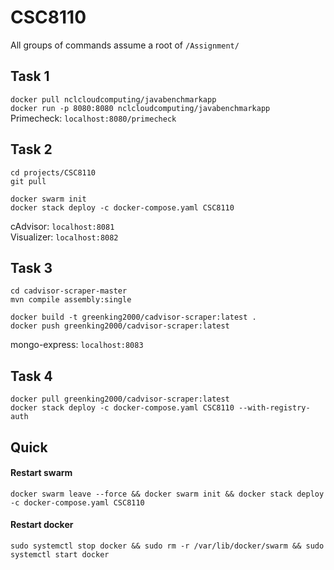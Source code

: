 # CSC8110
All groups of commands assume a root of `/Assignment/`
## Task 1
`docker pull nclcloudcomputing/javabenchmarkapp`  
`docker run -p 8080:8080 nclcloudcomputing/javabenchmarkapp`  
Primecheck: `localhost:8080/primecheck`  

## Task 2
`cd projects/CSC8110`  
`git pull`  

`docker swarm init`  
`docker stack deploy -c docker-compose.yaml CSC8110`

cAdvisor: `localhost:8081`  
Visualizer: `localhost:8082`  

## Task 3
`cd cadvisor-scraper-master`  
`mvn compile assembly:single`  
  
`docker build -t greenking2000/cadvisor-scraper:latest .`  
`docker push greenking2000/cadvisor-scraper:latest`

mongo-express: `localhost:8083`

## Task 4
`docker pull greenking2000/cadvisor-scraper:latest`  
`docker stack deploy -c docker-compose.yaml CSC8110 --with-registry-auth`

  

## Quick
#### Restart swarm
`docker swarm leave --force && docker swarm init && docker stack deploy -c docker-compose.yaml CSC8110` 

#### Restart docker
`sudo systemctl stop docker && sudo rm -r /var/lib/docker/swarm && sudo systemctl start docker`